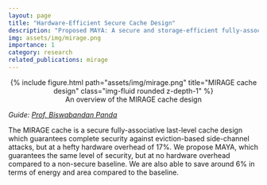 ```yaml
---
layout: page
title: "Hardware-Efficient Secure Cache Design"
description: "Proposed MAYA: A secure and storage-efficient fully-associative last-level cache design"
img: assets/img/mirage.png
importance: 1
category: research
related_publications: mirage
---
```


<center>
<div class="row">
    <div class="col-sm mt-4 mt-md-0">
        {% include figure.html path="assets/img/mirage.png" title="MIRAGE cache design" class="img-fluid rounded z-depth-1" %}
    </div>
</div>
<div class="caption">
    An overview of the MIRAGE cache design
</div>
</center>

_Guide: [Prof. Biswabandan Panda](https://www.cse.iitb.ac.in/~biswa/)_  

The MIRAGE cache is a secure fully-associative last-level cache design which guarantees complete security against eviction-based side-channel attacks, but at a hefty hardware overhead of 17%. We propose MAYA, which guarantees the same level of security, but at no hardware overhead compared to a non-secure baseline. We are also able to save around 6% in terms of energy and area compared to the baseline.

